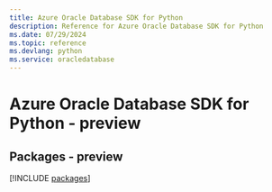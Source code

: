 ```yaml
---
title: Azure Oracle Database SDK for Python
description: Reference for Azure Oracle Database SDK for Python
ms.date: 07/29/2024
ms.topic: reference
ms.devlang: python
ms.service: oracledatabase
---
```

# Azure Oracle Database SDK for Python - preview
## Packages - preview
[!INCLUDE [packages](oracle-database-index.md)]